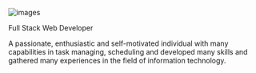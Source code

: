 ![images](https://user-images.githubusercontent.com/66046010/118396930-60683800-b66f-11eb-8573-aa2d6031474c.png)

Full Stack Web Developer

A passionate, enthusiastic and self-motivated individual with many capabilities in task managing, 
scheduling and developed many skills and gathered many experiences in the field of information technology.

<!---
lashini-ayesha/lashini-ayesha is a ✨ special ✨ repository because its `README.md` (this file) appears on your GitHub profile.
You can click the Preview link to take a look at your changes.
--->
